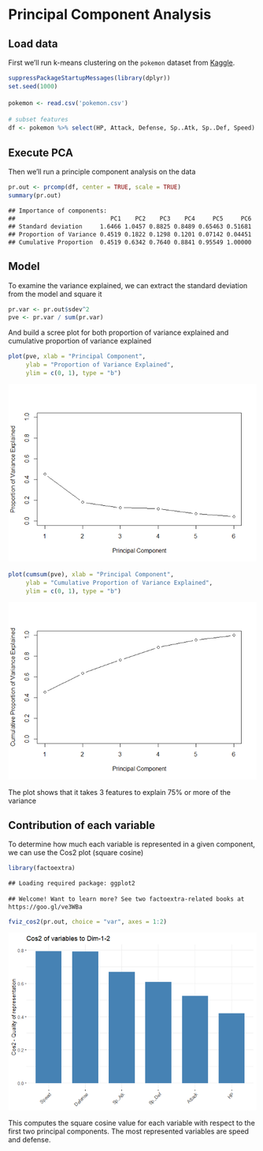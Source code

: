 Principal Component Analysis
================

## Load data

First we’ll run k-means clustering on the `pokemon` dataset from
[Kaggle](https://www.kaggle.com/datasets/abcsds/pokemon?resource=download).

``` r
suppressPackageStartupMessages(library(dplyr))
set.seed(1000)

pokemon <- read.csv('pokemon.csv')

# subset features
df <- pokemon %>% select(HP, Attack, Defense, Sp..Atk, Sp..Def, Speed)
```

## Execute PCA

Then we’ll run a principle component analysis on the data

``` r
pr.out <- prcomp(df, center = TRUE, scale = TRUE)
summary(pr.out)
```

    ## Importance of components:
    ##                           PC1    PC2    PC3    PC4     PC5     PC6
    ## Standard deviation     1.6466 1.0457 0.8825 0.8489 0.65463 0.51681
    ## Proportion of Variance 0.4519 0.1822 0.1298 0.1201 0.07142 0.04451
    ## Cumulative Proportion  0.4519 0.6342 0.7640 0.8841 0.95549 1.00000

## Model

To examine the variance explained, we can extract the standard deviation
from the model and square it

``` r
pr.var <- pr.out$sdev^2
pve <- pr.var / sum(pr.var)
```

And build a scree plot for both proportion of variance explained and
cumulative proportion of variance explained

``` r
plot(pve, xlab = "Principal Component",
     ylab = "Proportion of Variance Explained",
     ylim = c(0, 1), type = "b")
```

![](principal_component_analysis_files/figure-gfm/unnamed-chunk-4-1.png)<!-- -->

``` r
plot(cumsum(pve), xlab = "Principal Component",
     ylab = "Cumulative Proportion of Variance Explained",
     ylim = c(0, 1), type = "b")
```

![](principal_component_analysis_files/figure-gfm/unnamed-chunk-4-2.png)<!-- -->

The plot shows that it takes 3 features to explain 75% or more of the
variance

## Contribution of each variable

To determine how much each variable is represented in a given component,
we can use the Cos2 plot (square cosine)

``` r
library(factoextra)
```

    ## Loading required package: ggplot2

    ## Welcome! Want to learn more? See two factoextra-related books at https://goo.gl/ve3WBa

``` r
fviz_cos2(pr.out, choice = "var", axes = 1:2)
```

![](principal_component_analysis_files/figure-gfm/unnamed-chunk-5-1.png)<!-- -->

This computes the square cosine value for each variable with respect to
the first two principal components. The most represented variables are
speed and defense.
